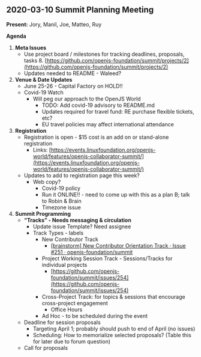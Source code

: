 ## 2020-03-10 Summit Planning Meeting

**Present:** Jory, Manil, Joe, Matteo, Ruy

**Agenda**

1. **Meta Issues**
    * Use project board / milestones for tracking deadlines, proposals, tasks
        8. [https://github.com/openjs-foundation/summit/projects/2](https://github.com/openjs-foundation/summit/projects/2)
    * Updates needed to README - Waleed?
2. **Venue & Date Updates**
    * June 25-26 - Capital Factory on HOLD!!
    * Covid-19 Watch
      * Will peg our approach to the OpenJS World
        * TODO: Add covid-19 advisory to README.md 
        * Updates required for travel fund: RE purchase flexible tickets, etc?
        * EU travel policies may affect international attendance
3. **Registration**
    * Registration is open - $15 cost is an add on or stand-alone registration
        * Links: [https://events.linuxfoundation.org/openjs-world/features/openjs-collaborator-summit/](https://events.linuxfoundation.org/openjs-world/features/openjs-collaborator-summit/)
    * Updates to add to registration page this week?
        * Web copy? 
            * Covid-19 policy
            * Run it ONLINE!! - need to come up with this as a plan B; talk to Robin & Brain
            * Timezone issue
4. **Summit Programming**
    * **“Tracks” - Needs messaging & circulation**
        * Update issue Template? Need assignee
        *  Track Types - labels 
            * New Contributor Track
                *  [[brainstorm] New Contributor Orientation Track · Issue #251 · openjs-foundation/summit](https://github.com/openjs-foundation/summit/issues/251)
            * Project Working Session Track - Sessions/Tracks for individual projects
                * [https://github.com/openjs-foundation/summit/issues/254](https://github.com/openjs-foundation/summit/issues/254)
            * Cross-Project Track: for topics & sessions that encourage cross-project engagement 
                * Office Hours
            * Ad Hoc - to be scheduled during the event
    * Deadline for session proposals
        * Targeting April 1; probably should push to end of April (no issues)
        * Scheduling: How to memorialize selected proposals? (Table this for later due to forum question)
    * Call for proposals